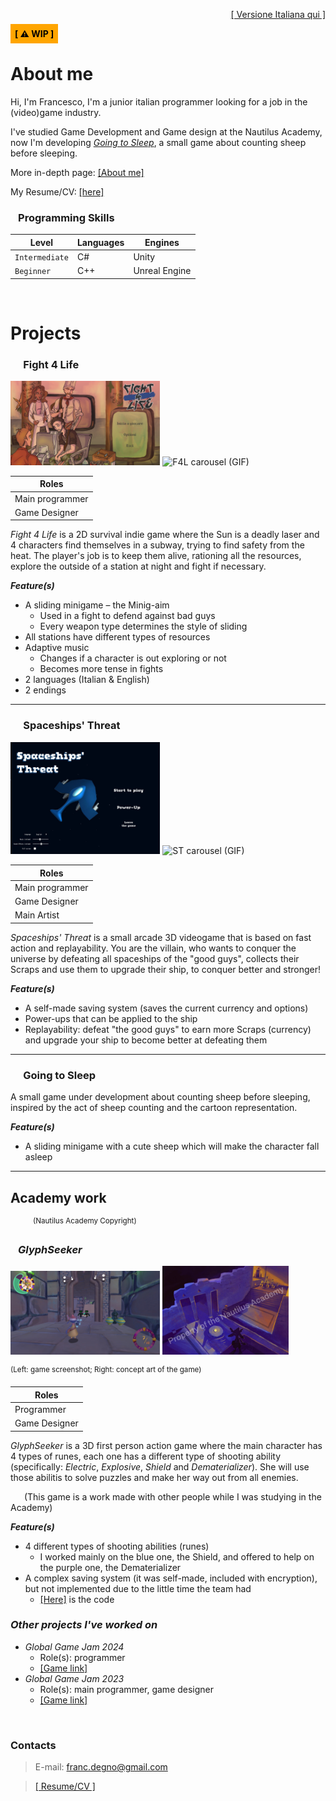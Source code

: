 
<span style="float:right;">[[ Versione Italiana qui ]](./ita_index)</span>

<br>


<span style="padding:0.5em; background-color:orange; color:black;">**[ &#9888; WIP ]**</span>


# About me 
Hi, I'm Francesco, I'm a junior italian programmer looking for a job in the (video)game industry.

I've studied Game Development and Game design at the Nautilus Academy, now I'm developing _[Going to Sleep](#going-to-sleep)_, a small game about counting sheep before sleeping.

<!-- Game Development and Game design, which  game development and game design -->

More in-depth page: [[About me]](./about "Go to the &quot;About me&quot; page &rarr;")


My Resume/CV: [[here]](./assets/pdf/francesco_degno_resume.pdf "Click to download my Resume / CV")


### &ensp; Programming Skills

| Level          | Languages | Engines       |
|----------------|-----------|---------------|
| `Intermediate` | C#        | Unity         |
| `Beginner`     | C++       | Unreal Engine |

<br>


# Projects

### &emsp; Fight 4 Life

<img alt="F4L screenshot" src="./assets/images/screenshots/F4L-screen.jpg" width="47.5%">
<img alt="F4L carousel (GIF)" src="./assets/images/screenshots/F4L-carousel.gif" width="47.5%">

| Roles           |
|-----------------|
| Main programmer |
| Game Designer   |

_Fight 4 Life_ is a 2D survival indie game where the Sun is a deadly laser and 4 characters find themselves in a subway, trying to find safety from the heat. The player's job is to keep them alive, rationing all the resources, explore the outside of a station at night and fight if necessary.

**_Feature(s)_**

- A sliding minigame &ndash; the Minig-aim
    - Used in a fight to defend against bad guys
    - Every weapon type determines the style of sliding
- All stations have different types of resources
- Adaptive music
    - Changes if a character is out exploring or not
    - Becomes more tense in fights
- 2 languages (Italian & English)
- 2 endings

* * *

### &emsp; Spaceships' Threat

<img alt="ST screenshot" src="./assets/images/screenshots/ST-screen.JPG" width="47.5%">
<img alt="ST carousel (GIF)" src="./assets/images/screenshots/ST-carousel.gif" width="47.5%">

| Roles           |
|-----------------|
| Main programmer |
| Game Designer   |
| Main Artist     |

_Spaceships' Threat_ is a small arcade 3D videogame that is based on fast action and replayability. You are the villain, who wants to conquer the universe by defeating all spaceships of the  "good guys", collects their Scraps and use them to upgrade their ship, to conquer better and stronger! 

**_Feature(s)_**

- A self-made saving system (saves the current currency and options)
- Power-ups that can be applied to the ship
- Replayability: defeat "the good guys" to earn more Scraps (currency) and upgrade your ship to become better at defeating them

* * *

### &emsp; Going to Sleep

<!-- [ ]: G2S screen -->
<!-- ~~![G2S screenshot](Images here)~~ -->

A small game under development about counting sheep before sleeping, inspired by the act of sheep counting and the cartoon representation.

**_Feature(s)_**

- A sliding minigame with a cute sheep which will make the character fall asleep

* * *


## Academy work

&emsp; &emsp; <sup>(Nautilus Academy Copyright)</sup>

### &ensp; _GlyphSeeker_

<!-- FIXME: GlS screen -->
<!--~~![GlS screenshot](Images here)~~-->
<img alt="GlS screenshot" src="./assets/images/screenshots/GlS-screen.jpg" width="47.5%">
<img alt="GlS concept art" src="./assets/images/screenshots/GlS-concept-art.jpg" width="40%">

<sup>(Left: game screenshot; Right: concept art of the game)</sup>


| Roles         |
|---------------|
| Programmer    |
| Game Designer |

_GlyphSeeker_ is a 3D first person action game where the main character has 4 types of runes, each one has a different type of shooting ability (specifically: _Electric_, _Explosive_, _Shield_ and _Dematerializer_). She will use those abilitis to solve puzzles and make her way out from all enemies.

&ensp; &ensp; (This game is a work made with other people while I was studying in the Academy)

**_Feature(s)_**

- 4 different types of shooting abilities (runes)
    - I worked mainly on the blue one, the Shield, and offered to help on the purple one, the Dematerializer
- A complex saving system (it was self-made, included with encryption), but not implemented due to the little time the team had
    - [[Here]](https://github.com/NautilusAcademy/GlyphSeeker/blob/Salvataggio_e_Opzioni/Proj_GlyphSeeker/Assets/Script/-Saves%20%2B%20Options/SaveManager.cs) is the code

### _Other projects I've worked on_

- _Global Game Jam 2024_
    - Role(s): programmer
    - [[Game link]](https://globalgamejam.org/games/2024/clowning-around-9 "Clowning Around")
- _Global Game Jam 2023_
    - Role(s): main programmer, game designer
    - [[Game link]](https://v3.globalgamejam.org/2023/games/lost-seed-4 "The Lost Seed")

<br>


### Contacts

> E-mail: [franc.degno@gmail.com](mailto:franc.degno@gmail.com "Click to email me!")

> [[ Resume/CV ]](./assets/pdf/francesco_degno_resume.pdf "Click to download my Resume / CV")